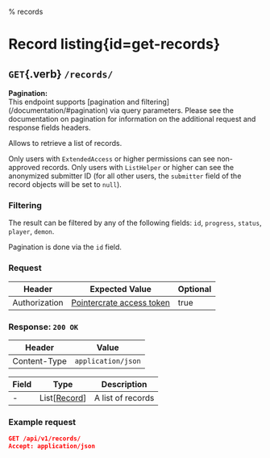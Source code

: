 % records

<div class='panel fade js-scroll-anim' data-anim='fade'>

# Record listing{id=get-records}

## `GET`{.verb} `/records/`

<div class='info-green'>
<b>Pagination:</b><br>
This endpoint supports [pagination and filtering](/documentation/#pagination) via query parameters. Please see the documentation on pagination for information
on the additional request and response fields headers.
</div>

Allows to retrieve a list of records.

Only users with `ExtendedAccess` or higher permissions can see non-approved records. Only users with `ListHelper` or higher can see the anonymized submitter ID (for all other users, the `submitter` field of the record objects will be set to `null`).

### Filtering

The result can be filtered by any of the following fields: `id`, `progress`, `status`, `player`, `demon`.

Pagination is done via the `id` field.

### Request

| Header        | Expected Value                                             | Optional |
| ------------- | ---------------------------------------------------------- | -------- |
| Authorization | [Pointercrate access token](/documentation/#access-tokens) | true     |

### Response: `200 OK`

| Header       | Value              |
| ------------ | ------------------ |
| Content-Type | `application/json` |

| Field | Type                                           | Description       |
| ----- | ---------------------------------------------- | ----------------- |
| -     | List[[Record](/documentation/objects/#record)] | A list of records |

### Example request

```json
GET /api/v1/records/
Accept: application/json
```

</div>
